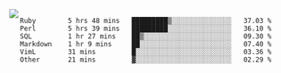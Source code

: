

<a href="https://github.com/anuraghazra/github-readme-stats">
  <img align="left" src="https://github-readme-stats.vercel.app/api?username=kfly8&count_private=true&show_icons=true&theme=calm" />
</a>


<!--START_SECTION:waka-->

```text
Ruby        5 hrs 48 mins   █████████▒░░░░░░░░░░░░░░░   37.03 %
Perl        5 hrs 39 mins   █████████░░░░░░░░░░░░░░░░   36.10 %
SQL         1 hr 27 mins    ██▒░░░░░░░░░░░░░░░░░░░░░░   09.30 %
Markdown    1 hr 9 mins     ██░░░░░░░░░░░░░░░░░░░░░░░   07.40 %
VimL        31 mins         █░░░░░░░░░░░░░░░░░░░░░░░░   03.36 %
Other       21 mins         ▓░░░░░░░░░░░░░░░░░░░░░░░░   02.29 %
```

<!--END_SECTION:waka-->
